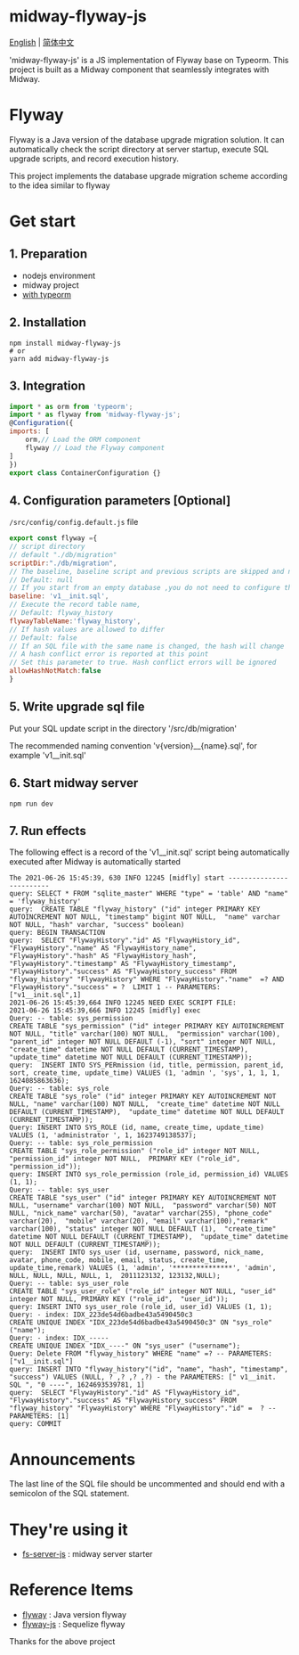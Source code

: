 # midway-flyway-js

[English](./README.md) | [简体中文](./README_zhCN.md)

'midway-flyway-js' is a JS implementation of Flyway base on Typeorm.
This project is built as a Midway component that seamlessly integrates with Midway.

# Flyway
Flyway is a Java version of the database upgrade migration solution.
It can automatically check the script directory at server startup, execute SQL upgrade scripts, and record execution history.

This project implements the database upgrade migration scheme according to the idea similar to flyway

# Get start

## 1. Preparation
* nodejs environment
* midway project
* [with typeorm](https://www.yuque.com/midwayjs/midway_v2/orm)

## 2. Installation
```
npm install midway-flyway-js
# or
yarn add midway-flyway-js
```
## 3. Integration
```js
import * as orm from 'typeorm';
import * as flyway from 'midway-flyway-js';
@Configuration({
imports: [
    orm,// Load the ORM component
    flyway // Load the Flyway component
]
})
export class ContainerConfiguration {}
```

## 4. Configuration parameters [Optional]
`/src/config/config.default.js` file
```js
export const flyway ={
// script directory
// default "./db/migration"
scriptDir:"./db/migration",
// The baseline, baseline script and previous scripts are skipped and not executed.
// Default: null
// If you start from an empty database ,you do not need to configure this
baseline: 'v1__init.sql',
// Execute the record table name,
// Default: flyway_history
flywayTableName:'flyway_history',
// If hash values are allowed to differ
// Default: false
// If an SQL file with the same name is changed, the hash will change
// A hash conflict error is reported at this point
// Set this parameter to true. Hash conflict errors will be ignored
allowHashNotMatch:false
}

```
## 5. Write upgrade sql file

Put your SQL update script in the directory '/src/db/migration'

The recommended naming convention 'v{version}__{name}.sql', for example 'v1__init.sql'


## 6. Start midway server
```
npm run dev
```

## 7. Run effects
The following effect is a record of the 'v1__init.sql' script being automatically executed after Midway is automatically started
```
The 2021-06-26 15:45:39, 630 INFO 12245 [midfly] start -------------------------
query: SELECT * FROM "sqlite_master" WHERE "type" = 'table' AND "name" = 'flyway_history'
query:  CREATE TABLE "flyway_history" ("id" integer PRIMARY KEY AUTOINCREMENT NOT NULL, "timestamp" bigint NOT NULL,  "name" varchar NOT NULL, "hash" varchar, "success" boolean)
query: BEGIN TRANSACTION
query:  SELECT "FlywayHistory"."id" AS "FlywayHistory_id", "FlywayHistory"."name" AS "FlywayHistory_name",  "FlywayHistory"."hash" AS "FlywayHistory_hash", "FlywayHistory"."timestamp" AS "FlywayHistory_timestamp",  "FlywayHistory"."success" AS "FlywayHistory_success" FROM "flyway_history" "FlywayHistory" WHERE "FlywayHistory"."name"  =? AND "FlywayHistory"."success" = ?  LIMIT 1 -- PARAMETERS: ["v1__init.sql",1]
2021-06-26 15:45:39,664 INFO 12245 NEED EXEC SCRIPT FILE:
2021-06-26 15:45:39,666 INFO 12245 [midfly] exec
Query: -- table: sys_permission
CREATE TABLE "sys_permission" ("id" integer PRIMARY KEY AUTOINCREMENT NOT NULL, "title" varchar(100) NOT NULL,  "permission" varchar(100), "parent_id" integer NOT NULL DEFAULT (-1), "sort" integer NOT NULL,  "create_time" datetime NOT NULL DEFAULT (CURRENT_TIMESTAMP),  "update_time" datetime NOT NULL DEFAULT (CURRENT_TIMESTAMP));
query:  INSERT INTO SYS_PERmission (id, title, permission, parent_id, sort, create_time, update_time) VALUES (1, 'admin ', 'sys', 1, 1, 1, 1624085863636);
Query: -- table: sys_role
CREATE TABLE "sys_role" ("id" integer PRIMARY KEY AUTOINCREMENT NOT NULL, "name" varchar(100) NOT NULL,  "create_time" datetime NOT NULL DEFAULT (CURRENT_TIMESTAMP),  "update_time" datetime NOT NULL DEFAULT (CURRENT_TIMESTAMP));
Query: INSERT INTO SYS_ROLE (id, name, create_time, update_time) VALUES (1, 'administrator ', 1, 1623749138537);
Query: -- table: sys_role_permission
CREATE TABLE "sys_role_permission" ("role_id" integer NOT NULL, "permission_id" integer NOT NULL,  PRIMARY KEY ("role_id", "permission_id"));
query: INSERT INTO sys_role_permission (role_id, permission_id) VALUES (1, 1);
Query: -- table: sys_user
CREATE TABLE "sys_user" ("id" integer PRIMARY KEY AUTOINCREMENT NOT NULL, "username" varchar(100) NOT NULL,  "password" varchar(50) NOT NULL, "nick_name" varchar(50), "avatar" varchar(255), "phone_code" varchar(20),  "mobile" varchar(20), "email" varchar(100),"remark" varchar(100), "status" integer NOT NULL DEFAULT (1),  "create_time" datetime NOT NULL DEFAULT (CURRENT_TIMESTAMP),  "update_time" datetime NOT NULL DEFAULT (CURRENT_TIMESTAMP));
query:  INSERT INTO sys_user (id, username, password, nick_name, avatar, phone_code, mobile, email, status, create_time,  update_time,remark) VALUES (1, 'admin', '***************', 'admin', NULL, NULL, NULL, NULL, 1,  2011123132, 123132,NULL);
Query: -- table: sys_user_role
CREATE TABLE "sys_user_role" ("role_id" integer NOT NULL, "user_id" integer NOT NULL, PRIMARY KEY ("role_id",  "user_id"));
query: INSERT INTO sys_user_role (role_id, user_id) VALUES (1, 1);
Query: - index: IDX_223de54d6badbe43a5490450c3
CREATE UNIQUE INDEX "IDX_223de54d6badbe43a5490450c3" ON "sys_role" ("name");
Query: - index: IDX_-----
CREATE UNIQUE INDEX "IDX_----" ON "sys_user" ("username");
Query: Delete FROM "flyway_history" WHERE "name" =? -- PARAMETERS: ["v1__init.sql"]
query: INSERT INTO "flyway_history"("id", "name", "hash", "timestamp", "success") VALUES (NULL, ? ,? ,? ,?) - the PARAMETERS: [" v1__init. SQL ", "0 ----", 1624693539781, 1]
query:  SELECT "FlywayHistory"."id" AS "FlywayHistory_id",  "FlywayHistory"."success" AS "FlywayHistory_success" FROM "flyway_history" "FlywayHistory" WHERE "FlywayHistory"."id" =  ? -- PARAMETERS: [1]
query: COMMIT
```

# Announcements
The last line of the SQL file should be uncommented and should end with a semicolon of the SQL statement.

# They're using it
* [fs-server-js](https://github.com/fast-crud/fs-server-js) : midway server starter

# Reference Items
* [flyway](https://github.com/flyway/flyway) : Java version flyway
* [flyway-js](https://github.com/wanglihui/flyway-js) : Sequelize flyway

Thanks for the above project

